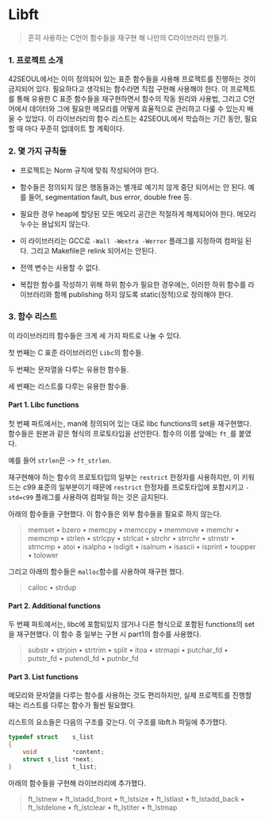 # Libft

> 흔히 사용하는 C언어 함수들을 재구현 해 나만의 C라이브러리 만들기.



### 1. 프로젝트 소개

42SEOUL에서는 이미 정의되어 있는 표준 함수들을 사용해 프로젝트를 진행하는 것이 금지되어 있다. 필요하다고 생각되는 함수라면 직접 구현해 사용해야 한다. 이 프로젝트를 통해 유용한 C 표준 함수들을 재구현하면서 함수의 작동 원리와 사용법, 그리고 C언어에서 데이터와 그에 필요한 메모리를 어떻게 효율적으로 관리하고 다룰 수 있는지 배울 수 있었다. 이 라이브러리의 함수 리스트는 42SEOUL에서 학습하는 기간 동안, 필요할 때 마다 꾸준히 업데이트 할 계획이다.



### 2. 몇 가지 규칙들

- 프로젝트는 Norm 규칙에 맞춰 작성되어야 한다.

- 함수들은 정의되지 않은 행동들과는 별개로 예기치 않게 중단 되어서는 안 된다. 예를 들어, segmentation fault, bus error, double free 등.

- 필요한 경우 heap에 할당된 모든 메모리 공간은 적절하게 해제되어야 한다. 메모리 누수는 용납되지 않는다.

- 이 라이브러리는 GCC로 `-Wall -Wextra -Werror` 플래그를 지정하여 컴파일 된다. 그리고 Makefile은 relink 되어서는 안된다. 

- 전역 변수는 사용할 수 없다.

- 복잡한 함수를 작성하기 위해 하위 함수가 필요한 경우에는, 이러한 하위 함수를 라이브러리와 함께 publishing 하지 않도록 static(정적)으로 정의해야 한다.

  

### 3. 함수 리스트

이 라이브러리의 함수들은 크게 세 가지 파트로 나눌 수 있다. 

첫 번째는 C 표준 라이브러리인 `Libc`의 함수들.

두 번째는 문자열을 다루는 유용한 함수들.

세 번째는 리스트를 다루는 유용한 함수들.



#### Part 1. Libc functions

첫 번째 파트에서는, man에 정의되어 있는 대로 libc functions의 set을 재구현했다. 함수들은 원본과 같은 형식의 프로토타입을 선언한다. 함수의 이름 앞에는 `ft_`를 붙였다.

예를 들어 `strlen`은 -> `ft_strlen`.

재구현해야 하는 함수의 프로토타입의 일부는 `restrict` 한정자를 사용하지만, 이 키워드는 c99 표준의 일부분이기 때문에 `restrict` 한정자를 프로토타입에 포함시키고 `-std=c99` 플래그를 사용하여 컴파일 하는 것은 금지된다.

아래의 함수들을 구현했다. 이 함수들은 외부 함수들을 필요로 하지 않는다.

> memset • bzero • memcpy • memccpy • memmove • memchr • memcmp • strlen • strlcpy • strlcat • strchr • strrchr • strnstr • strncmp • atoi • isalpha • isdigit • isalnum • isascii • isprint • toupper • tolower

그리고 아래의 함수들은 `malloc`함수를 사용하여 재구현 했다.

> calloc • strdup



#### Part 2. Additional functions

두 번째 파트에서는, libc에 포함되있지 않거나 다른 형식으로 포함된 functions의 set을 재구현했다. 이 함수 중 일부는 구현 시 part1의 함수를 사용했다.

> substr • strjoin • strtrim • split • itoa • strmapi • putchar_fd • putstr_fd • putendl_fd • putnbr_fd



#### Part 3. List functions

메모리와 문자열을 다루는 함수를 사용하는 것도 편리하지만, 실제 프로젝트를 진행할 때는 리스트를 다루는 함수가 훨씬 필요했다.

리스트의 요소들은 다음의 구조를 갖는다. 이 구조를 libft.h 파일에 추가했다.

```c
typedef struct    s_list 
{ 
    void          *content; 
    struct s_list *next; 
}                 t_list;
```

아래의 함수들을 구현해 라이브러리에 추가했다.

> ft_lstnew • ft_lstadd_front • ft_lstsize • ft_lstlast • ft_lstadd_back • ft_lstdelone • ft_lstclear • ft_lstiter • ft_lstmap
